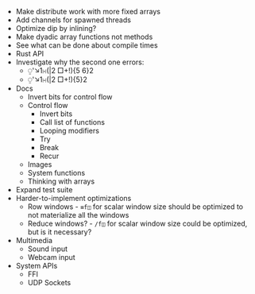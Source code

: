 - Make distribute work with more fixed arrays
- Add channels for spawned threads
- Optimize dip by inlining?
- Make dyadic array functions not methods
- See what can be done about compile times
- Rust API
- Investigate why the second one errors:
  - ⍜'↘1∺(|2 □+!){5 6}2
  - ⍜'↘1∺(|2 □+!){5}2
- Docs
  - Invert bits for control flow
  - Control flow
    - Invert bits
    - Call list of functions
    - Looping modifiers
    - Try
    - Break
    - Recur
  - Images
  - System functions
  - Thinking with arrays
- Expand test suite
- Harder-to-implement optimizations
  - Row windows - `≡f◫` for scalar window size should be optimized to not materialize all the windows
  - Reduce windows? - `/f◫` for scalar window size could be optimized, but is it necessary?
- Multimedia
  - Sound input
  - Webcam input
- System APIs
  - FFI
  - UDP Sockets
